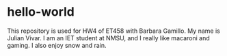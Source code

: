 # hello-world
This repository is used for HW4 of ET458 with Barbara Gamillo.
My name is Julian Vivar. I am an IET student at NMSU, and I really like macaroni and gaming. I also enjoy snow and rain.
